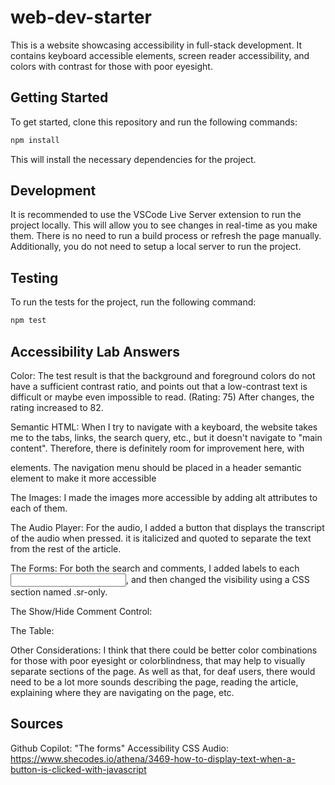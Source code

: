 # web-dev-starter

This is a website showcasing accessibility in full-stack development.
It contains keyboard accessible elements, screen reader accessibility,
and colors with contrast for those with poor eyesight.

## Getting Started

To get started, clone this repository and run the following commands:

```bash
npm install
```
This will install the necessary dependencies for the project.

## Development

It is recommended to use the VSCode Live Server extension to run the project
locally. This will allow you to see changes in real-time as you make them. There
is no need to run a build process or refresh the page manually. Additionally,
you do not need to setup a local server to run the project.

## Testing

To run the tests for the project, run the following command:

```bash
npm test
```

## Accessibility Lab Answers
Color: The test result is that the background and foreground colors do not have
a sufficient contrast ratio, and points out that a low-contrast text is difficult
or maybe even impossible to read. (Rating: 75) After changes, the rating increased
to 82.

Semantic HTML:
When I try to navigate with a keyboard, the website takes me to the tabs, links, 
the search query, etc., but it doesn't navigate to "main content". Therefore, 
there is definitely room for improvement here, with <p> elements. The navigation 
menu should be placed in a header semantic element to make it more accessible

The Images:
I made the images more accessible by adding alt attributes to each of them.

The Audio Player:
For the audio, I added a button that displays the transcript of the audio when
pressed. it is italicized and quoted to separate the text from the rest of the
article.

The Forms:
For both the search and comments, I added labels to each <input>, and then changed
the visibility using a CSS section named .sr-only.

The Show/Hide Comment Control:

The Table:

Other Considerations:
I think that there could be better color combinations for those with poor eyesight
or colorblindness, that may help to visually separate sections of the page. As well
as that, for deaf users, there would need to be a lot more sounds describing the page,
reading the article, explaining where they are navigating on the page, etc.

## Sources

Github Copilot: "The forms" Accessibility CSS
Audio: https://www.shecodes.io/athena/3469-how-to-display-text-when-a-button-is-clicked-with-javascript